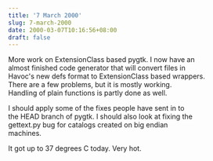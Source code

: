 ```yaml
---
title: '7 March 2000'
slug: 7-march-2000
date: 2000-03-07T10:16:56+08:00
draft: false
---
```


More work on ExtensionClass based pygtk. I now have an\
almost finished code generator that will convert files in\
Havoc\'s new defs format to ExtensionClass based wrappers.\
There are a few problems, but it is mostly working.\
Handling of plain functions is partly done as well.

I should apply some of the fixes people have sent in to\
the HEAD branch of pygtk. I should also look at fixing the\
gettext.py bug for catalogs created on big endian\
machines.

It got up to 37 degrees C today. Very hot.
